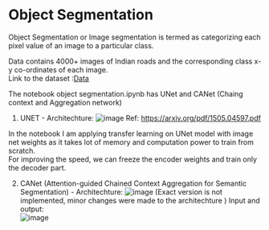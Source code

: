 # Object Segmentation

Object Segmentation or Image segmentation is termed as categorizing each pixel value of an image to a particular class.

Data contains 4000+ images of Indian roads and the corresponding class x-y co-ordinates of each image. <br> Link to the dataset :<a href="https://drive.google.com/file/d/1iQ93IWVdR6dZ6W7RahbLq166u-6ADelJ/view?usp=sharing">Data</a>


The notebook object segmentation.ipynb has UNet and CANet (Chaing context and Aggregation network)

1) UNET -  Architechture:
![image](https://user-images.githubusercontent.com/58596028/132141468-df95e72b-f38c-4a89-a472-8ba94e921e00.png) Ref: https://arxiv.org/pdf/1505.04597.pdf

In the notebook I am applying transfer learning on UNet model with image net weights as it takes lot of memory and computation power to train from scratch. <br>
For improving the speed, we can freeze the encoder weights and train only the decoder part.

2) CANet (Attention-guided Chained Context Aggregation for Semantic Segmentation) - Architechture: 
![image](https://user-images.githubusercontent.com/58596028/132141553-68a609a8-7080-48b4-badf-90e2d0a53931.png)
(Exact version is not implemented, minor changes were made to the architechture )
Input and output: <br>
![image](https://user-images.githubusercontent.com/58596028/132141399-304399d4-ae38-4512-b573-28f1d7ce8f78.png)


